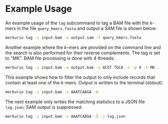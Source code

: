 # Example Usage

An example usage of the `tag` subcommand to tag a BAM file with the _k_-mers in the file `query_kmers.fasta` and output a SAM file is shown below:

```bash
merkurio tag -i input.bam -o output.sam -f query_kmers.fasta
```

Another example where the _k_-mers are provided on the command line and the search is also performed for their reverse complements. The tag is set to "MK". BAM file processing is done with 4 threads:

```bash
merkurio tag -i input.bam -o output.bam -s ACGT TGCA -r -p 4 -t MK
```

This example shows how to filter the output to only include records that contain at least one of the _k_-mers. Output is written to the terminal (stdout):

```bash
merkurio tag -i input.bam -s AAATCAAGA -m
```

The next example only writes the matching statistics to a JSON file `log.json`; SAM output is suppressed:

```bash
merkurio tag -i input.bam -s AAATCAAGA -S -j log.json
```